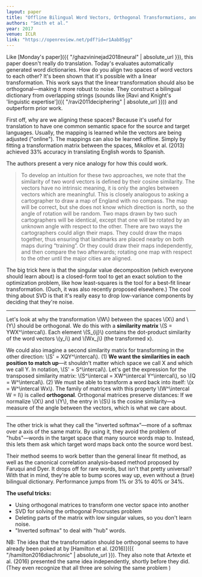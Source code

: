 ```yaml
---
layout: paper
title: "Offline Bilingual Word Vectors, Orthogonal Transformations, and the Inverted Softmax"
authors: "Smith et al."
year: 2017
venue: ICLR
link: "https://openreview.net/pdf?id=r1Aab85gg"
---
```


Like [Monday's paper]({{ "/ghazvininejad2018neural" | absolute_url }}), this paper doesn't really do translation. Today's evaluates automatically generated word dictionaries. How do you align two spaces of word vectors to each other? It's been shown that it's possible with a linear transformation. This work says that the linear transformation should also be orthogonal—making it more robust to noise. They construct a bilingual dictionary from overlapping strings (sounds like [Ravi and Knight's 'linguistic expertise']({{ "/ravi2011deciphering" | absolute_url }})) and outperform prior work.

<!--more-->

First off, why are we aligning these spaces? Because it's useful for translation to have one common semantic space for the source and target languages. Usually, the mapping is learned while the vectors are being adjusted ("online"). The mappings can also be learned offline. Simply by fitting a transformation matrix between the spaces, Mikolov et al. (2013) achieved 33% accuracy in translating English words to Spanish.

The authors present a very nice analogy for how this could work.

> To develop an intuition for these two approaches, we note that the similarity of two word vectors is defined by their cosine similarity. The vectors have no intrinsic meaning, it is only the angles between vectors which are meaningful. This is closely analogous to asking a cartographer to draw a map of England with no compass. The map will be correct, but she does not know which direction is north, so the angle of rotation will be random. Two maps drawn by two such cartographers will be identical, except that one will be rotated by an unknown angle with respect to the other. There are two ways the cartographers could align their maps. They could draw 
the maps together, thus ensuring that landmarks are placed nearby on both maps during “training”. Or they could draw their maps independently, and then compare the two afterwards; rotating one map with respect to the other until the major cities are aligned. 

The big trick here is that the singular value decomposition (which everyone should learn about) is a closed-form tool to get an exact solution to the optimization problem, like how least-squares is the tool for a best-fit linear transformation. (Ouch, it was also recently proposed elsewhere.) The cool thing about SVD is that it's really easy to drop low-variance components by deciding that they're noise.

---

Let's look at why the transformation \\(W\\) between the spaces \\(X\\) and \\(Y\\) should be orthogonal. We do this with a **similarity matrix** \\(S = YWX^\intercal\\). Each element \\(S_{ij}\\) contains the dot-product similarity of the word vectors \\(y_i\\) and \\(Wx_j\\) (the transformed x).

We could also imagine a second similarity matrix for transforming in the other direction: \\(S' = XQY^\intercal\\). (1) **We want the similarities in each position to match up**—it shouldn't matter which space we call X and which we call Y. In notation, \\(S' = S^\intercal\\). Let's get the expression for the transposed similarity matrix: \\(S^\intercal = XW^\intercal Y^\intercal\\), so \\(Q = W^\intercal\\). (2) We must be able to transform a word back into itself: \\(x = W^\intercal Wx\\). The family of matrices with this property \\(W^\intercal W = I\\) is called **orthogonal**. Orthogonal matrices preserve distances: If we normalize \\(X\\) and \\(Y\\), the entry in \\(S\\) is the cosine similarity—a measure of the angle between the vectors, which is what we care about.

---

The other trick is what they call the "inverted softmax"—more of a softmax over a axis of the same matrix. By using it, they avoid the problem of "hubs"—words in the target space that many source words map to. Instead, this lets them ask which target word maps back onto the source word best.

Their method seems to work better than the general linear fit method, as well as the canonical correlation analysis–based method proposed by Faruqui and Dyer. It drops off for rare words, but isn't that pretty universal? With that in mind, they're able to bump scores way up, even without a (true) bilingual dictionary. Performance jumps from 1% or 3% to 40% or 34%.


**The useful tricks:**

- Using orthogonal matrices to transform one vector space into another
- SVD for solving the orthogonal Procrustes problem
- Deleting parts of the matrix with low singular values, so you don't learn noise.
- "Inverted softmax" to deal with "hub" words.

NB: The idea that the transformation should be orthogonal seems to have already been poked at by [Hamilton et al. (2016)]({{ "/hamilton2016diachronic" | absolute_url }}). They also note that Artexte et al. (2016) presented the same idea independently, shortly before they did. (They even recognize that all three are solving the same problem )
